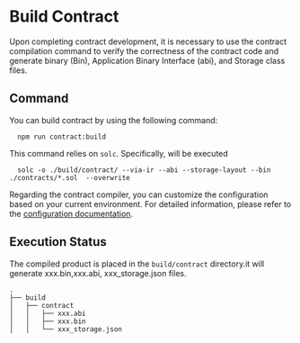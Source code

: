 # Build Contract

Upon completing contract development, it is necessary to use the contract compilation command to verify the correctness
of the contract code and generate binary (Bin), Application Binary Interface (abi), and Storage class files. 

## Command

You can build contract by using the following command:

```shell
  npm run contract:build
```
This command relies on `solc`. Specifically, will be executed
```shell
  solc -o ./build/contract/ --via-ir --abi --storage-layout --bin ./contracts/*.sol  --overwrite
```
Regarding the contract compiler, you can customize the configuration based on your current environment. For detailed information, please refer to the [configuration documentation](/develop/reference/aspect-tool/guide/config#1-contract-compiler).

## Execution Status

The compiled product is placed in the `build/contract` directory.it will generate xxx.bin,xxx.abi, xxx_storage.json files.
```shell
.
├── build
│   ├── contract
│   │   ├── xxx.abi
│   │   ├── xxx.bin
│   │   └── xxx_storage.json

```

